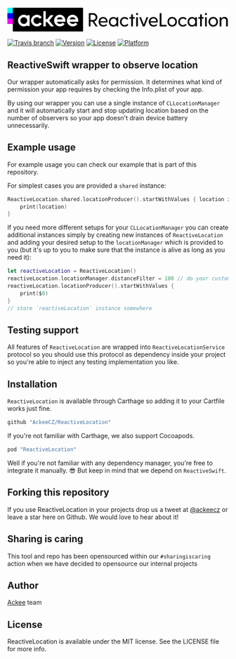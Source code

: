 ![](.github/images/logo.png)

[![Travis branch](https://img.shields.io/travis/AckeeCZ/ReactiveLocation/master.svg)](https://travis-ci.org/AckeeCZ/ReactiveLocation)
[![Version](https://img.shields.io/cocoapods/v/ReactiveLocation.svg?style=flat)](http://cocoapods.org/pods/ReactiveLocation)
[![License](https://img.shields.io/cocoapods/l/ReactiveLocation.svg?style=flat)](http://cocoapods.org/pods/ReactiveLocation)
[![Platform](https://img.shields.io/cocoapods/p/ReactiveLocation.svg?style=flat)](http://cocoapods.org/pods/ReactiveLocation)

## ReactiveSwift wrapper to observe location

Our wrapper automatically asks for permission. It determines what kind of permission your app requires by checking the Info.plist of your app.

By using our wrapper you can use a single instance of `CLLocationManager` and it will automatically start and stop updating location based on the number of observers so your app doesn't drain device battery unnecessarily.

## Example usage

For example usage you can check our example that is part of this repository. 

For simplest cases you are provided a `shared` instance:

```swift
ReactiveLocation.shared.locationProducer().startWithValues { location in
    print(location)
}
```

If you need more different setups for your `CLLocationManager` you can create additional instances simply by creating new instances of `ReactiveLocation` and adding your desired setup to the `locationManager` which is provided to you (but it's up to you to make sure that the instance is alive as long as you need it):

```swift
let reactiveLocation = ReactiveLocation()
reactiveLocation.locationManager.distanceFilter = 100 // do your custom setup
reactiveLocation.locationProducer().startWithValues {
    print($0)
}
// store `reactiveLocation` instance somewhere
```

## Testing support

All features of `ReactiveLocation` are wrapped into `ReactiveLocationService` protocol so you should use this protocol as dependency inside your project so you're able to inject any testing implementation you like.

## Installation

`ReactiveLocation` is available through Carthage so adding it to your Cartfile works just fine.

```ruby
github "AckeeCZ/ReactiveLocation"
```

If you're not familiar with Carthage, we also support Cocoapods.

```ruby
pod "ReactiveLocation"
```

Well if you're not familiar with any dependency manager, you're free to integrate it manually. 😎 But keep in mind that we depend on `ReactiveSwift`.

## Forking this repository
If you use ReactiveLocation in your projects drop us a tweet at [@ackeecz][1] or leave a star here on Github. We would love to hear about it!

## Sharing is caring
This tool and repo has been opensourced within our `#sharingiscaring` action when we have decided to opensource our internal projects

## Author

[Ackee](www.ackee.cz) team

## License

ReactiveLocation is available under the MIT license. See the LICENSE file for more info.

[1]:	https://twitter.com/AckeeCZ